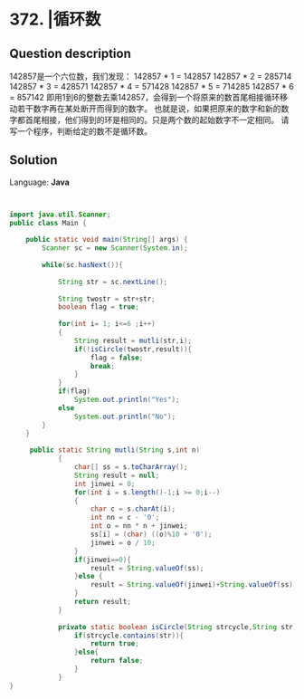 # 372. |循环数

## Question description


142857是一个六位数，我们发现：
 142857 * 1 = 142857
 142857 * 2 = 285714
 142857 * 3 = 428571
 142857 * 4 = 571428
 142857 * 5 = 714285
 142857 * 6 = 857142
 即用1到6的整数去乘142857，会得到一个将原来的数首尾相接循环移动若干数字再在某处断开而得到的数字。
 也就是说，如果把原来的数字和新的数字都首尾相接，他们得到的环是相同的。只是两个数的起始数字不一定相同。
 请写一个程序，判断给定的数不是循环数。


## Solution

Language: **Java**

```Java


import java.util.Scanner;
public class Main {
     
    public static void main(String[] args) {
        Scanner sc = new Scanner(System.in);
 
        while(sc.hasNext()){
             
            String str = sc.nextLine();
             
            String twostr = str+str;
            boolean flag = true;
             
            for(int i= 1; i<=6 ;i++)
            {
                String result = mutli(str,i);
                if(!isCircle(twostr,result)){
                    flag = false;
                    break;
                }      
            }
            if(flag)
                System.out.println("Yes");
            else
                System.out.println("No");
        }
    }
 
     public static String mutli(String s,int n)
            {
                char[] ss = s.toCharArray();
                String result = null;
                int jinwei = 0;
                for(int i = s.length()-1;i >= 0;i--)
                {
                    char c = s.charAt(i);
                    int nn = c - '0';
                    int o = nn * n + jinwei;
                    ss[i] = (char) ((o)%10 + '0');
                    jinwei = o / 10;
                }
                if(jinwei==0){
                    result = String.valueOf(ss);
                }else {
                    result = String.valueOf(jinwei)+String.valueOf(ss);
                }
                return result;
            }
 
            private static boolean isCircle(String strcycle,String str) {
                if(strcycle.contains(str)){
                    return true;
                }else{
                    return false;
                }
            }
}

```


